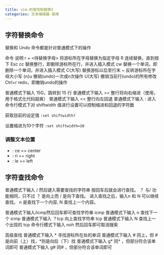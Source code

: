 ```yaml
---
title: vim-的查找和替换3
categories: 文本编辑器-使用
---
```


## 字符替换命令

替换和 Undo 命令都是针对普通模式下的操作

命令 说明
r + <待替换字母> 将游标所在字母替换为指定字母
R 连续替换，直到按下 Esc
cc 替换整行，即删除游标所在行，并进入插入模式
cw 替换一个单词，即删除一个单词，并进入插入模式
C(大写) 替换游标以后至行末
~ 反转游标所在字母大小写
{n}u 撤销(undo)一次或n次操作
U(大写) 撤销当前行(undo)的所有修改
Ctrl+r redo，即撤销undo的操作

普通模式下输入 15G，跳转到 15 行
普通模式下输入 >> 整行将向右缩进（使用，用于格式化代码超爽）
普通模式下输入 << 整行向左回退
普通模式下输入 : 进入命令行模式下对 shiftwidth 值进行设置可以控制缩进和回退的字符数

获取目前的设定值
`:set shiftwidth?`

设置缩进为10个字符
`:set shiftwidth=10`

### 调整文本位置

* : ce == center
* : ri == right
* : le == left

## 字符查找命令

普通模式下输入 / 然后键入需要查找的字符串 按回车后就会进行查找。 ？ 与/ 功能相同，只不过 ？ 是向上而 / 是向下查找。 进入查找之后，输入n 和 N 可以继续查找。 n 是查找下一个内容, N 查找上一个内容。

普通模式下输入/icmp然后回车即可查找字符串 icmp
普通模式下输入 n 查找下一个 icmp
普通模式下输入 ？tcp 向上查找字符串 tcp
普通模式下输入 N 查找上一个出现的 tcp
命令行模式下输入 noh 然后回车即可取消搜索

高级查找
普通模式下输入 \* 寻找游标所在处的单词
普通模式下输入 \# 同上，但 \# 是向前（上）找，\*则是向后（下）找
普通模式下输入 g\* 同\* ，但部分符合该单词即可
普通模式下输入 g\# 同\# ，但部分符合该单词即可

